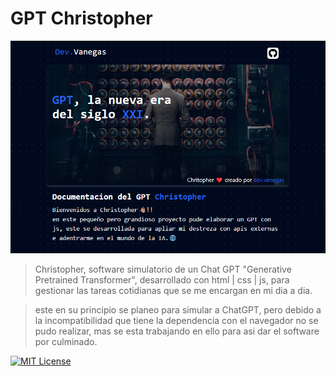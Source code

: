 # GPT Christopher

![Christopher](./public/assest/chr.png)

> Christopher, software simulatorio de un Chat GPT "Generative Pretrained Transformer", desarrollado con html | css | js, para gestionar las tareas cotidianas que se me encargan en mi dia a dia.

> este en su principio se planeo para simular a ChatGPT, pero debido a la incompatibilidad que tiene la dependencia con el navegador no se pudo realizar, mas se esta trabajando en ello para asi dar el software por culminado.

[![MIT License](https://img.shields.io/badge/License-MIT-green.svg)](https://choosealicense.com/licenses/mit/)

